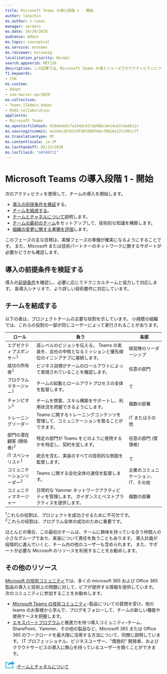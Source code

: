 ```yaml
---
title: Microsoft Teams の導入段階 1 - 開始
author: lanachin
ms.author: v-lanac
manager: serdars
ms.date: 10/29/2018
audience: Admin
ms.topic: conceptual
ms.service: msteams
ms.reviewer: karuanag
localization_priority: Normal
search.appverid: MET150
description: この記事では、Microsoft Teams の導入フェーズでのアクティビティについて説明します。
f1.keywords:
- CSH
ms.custom:
- Adopt
- seo-marvel-apr2020
ms.collection:
- Teams_ITAdmin_Adopt
- M365-collaboration
appliesto:
- Microsoft Teams
ms.openlocfilehash: 620e6ebdcfe244dc937ab96bc4e14c67cda0b11c
ms.sourcegitcommit: ee2b4c207b3c9f993309f66cf8016e137c001c7f
ms.translationtype: MT
ms.contentlocale: ja-JP
ms.lasthandoff: 05/23/2020
ms.locfileid: "44349711"
---
```

# <a name="microsoft-teams-adoption-phase-1---start"></a>Microsoft Teams の導入段階 1 - 開始

次のアクティビティを使用して、チームの導入を開始します。

- [導入の前提条件を検証](#validate-adoption-prerequisites)する。
- [チームを結成する](#assemble-your-team)。
- [チームとチャネルについて](teams-adoption-understand-teams-and-channels.md)説明します。
- [チームの最初のチーム](teams-adoption-your-first-teams.md)をセットアップして、技術的な知識を構築します。
- [組織の変更に関する準備を評価](teams-adoption-assess-readiness.md)します。

このフェーズの主な目標は、実験フェーズの準備が確実になるようにすることです。 また、Microsoft または技術パートナーのネットワークに関するサポートが必要かどうかも確認します。  

## <a name="validate-adoption-prerequisites"></a>導入の前提条件を検証する

導入の[前提条件](teams-adoption-get-started.md#adoption-prerequisites)を確認し、必要に応じてテクニカルチームと協力して対応します。 各導入シナリオで、より詳しい技術要件に対応しています。

## <a name="assemble-your-team"></a>チームを結成する

以下の表は、プロジェクトチームの主要な役割を示しています。 小規模の組織では、これらの役割の一部が同じユーザーによって実行されることがあります。

| ロール | 負う | 各部 |
| ---- | ---------------- | ---------- |
| エグゼクティブスポンサー<sup>1</sup> | 高レベルのビジョンを伝える。 Teams の実装を、会社の中核となるミッションと優先順位のイニシアチブに接続します。 | 経営陣のリーダーシップ |
| 成功の所有者<sup>1</sup> | ビジネス目標がチームのロールアウトによって実現されていることを確認します。 | 任意の部門 |
| プログラムマネージャー<sup>1</sup> | チームの起動とロールアウトプロセスの全体を監督します。 | て |
| チャンピオン<sup>1</sup> | チームを啓蒙、スキル構築をサポートし、利用状況を把握できるようにします。 | 複数の部署 |
| トレーニングリーダー | Teams に関するトレーニングコンテンツを管理して、コミュニケーションを取ることができます。 | IT またはその他 |
| 部門の潜在顧客 (関係者)<sup>2</sup> | 特定の部門が Teams をどのように使用するかを特定し、契約を促します。 | 任意の部門 (管理者) |
| IT スペシャリスト<sup>1</sup> | 統合を含む、実装のすべての技術的な側面を監督します。 | て |
| コミュニケーションリーダー<sup>2</sup> | Teams に関する会社全体の通信を監督します。 | 企業のコミュニケーション、IT、その他 |
| コミュニティマネージャー | 日常的な Yammer ネットワークアクティビティを管理します。 ガイダンスとベストプラクティスを提供します。 | 複数の部署 |

<sup>1</sup>これらの役割は、プロジェクトを成功させるために不可欠です。</br>
<sup>2</sup>これらの役割は、プログラム全体の成功のために重要です。

ほとんどの場合、この最初のチームは、チームに興味を持っている合う仲間人の小さなグループであり、実装について責任を負うこともあります。 導入計画が段階的に進んでいくと、チーム内の他のユーザーも含められます。 また、サポートが必要な Microsoft のリソースを利用することをお勧めします。 

## <a name="additional-resources"></a>その他のリソース

[Microsoft の技術コミュニティ](https://aka.ms/TechCommunity)では、多くの microsoft 365 および Office 365 製品の導入と技術上の問題に対して、ピアが提供する情報を提供しています。 次のコミュニティに参加することをお勧めします。

- [Microsoft Teams の技術コミュニティ](https://aka.ms/TeamsCommunity)–製品についての質問を受け、他の teams のお客様から学んで、ブログをフォローして、チームの新しい機能や使用ケースを把握します。 
- [エキスパートプログラム](https://aka.ms/O365Champions)と推進力を持つ導入コミュニティ–チーム、SharePoint、Yammer、その他の製品など、Microsoft 365 または Office 365 のワークロードを最大限に活用する方法について、同僚に説明しています。 IT プロフェッショナル、ビジネスユーザー、"偶発的" 開発者、およびクラウドサービスの導入に関心を持っているユーザーを開くことができます。  


![次の手順を示すアイコン ](media/teams-adoption-next-icon.png) :[チームとチャネルについて](teams-adoption-understand-teams-and-channels.md)
